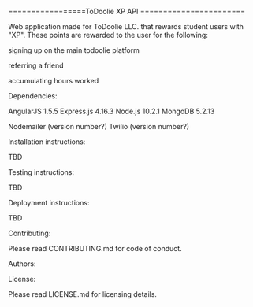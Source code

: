=================ToDoolie XP API =======================

Web application made for ToDoolie LLC. that rewards student users with "XP". These points are rewarded to the user for the following:

signing up on the main todoolie platform

referring a friend

accumulating hours worked

Dependencies:

AngularJS 1.5.5
Express.js 4.16.3
Node.js 10.2.1
MongoDB 5.2.13

Nodemailer (version number?)
Twilio (version number?)

Installation instructions:

TBD

Testing instructions:

TBD

Deployment instructions:

TBD

Contributing:

Please read CONTRIBUTING.md for code of conduct.

Authors:

License:

Please read LICENSE.md for licensing details.

